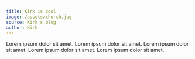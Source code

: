 ```yaml
---
title: Kirk is cool
image: /assets/church.jpg
source: Kirk's blog
author: Kirk
---
```


Lorem ipsum dolor sit amet. Lorem ipsum dolor sit amet. Lorem ipsum dolor sit amet. Lorem ipsum dolor sit amet. Lorem ipsum dolor sit amet.
